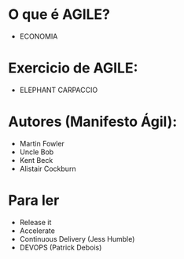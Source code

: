 # O que é AGILE?
- ECONOMIA

# Exercicio de AGILE:
- ELEPHANT CARPACCIO

# Autores (Manifesto Ágil):
- Martin Fowler
- Uncle Bob
- Kent Beck
- Alistair Cockburn

# Para ler
- Release it
- Accelerate
- Continuous Delivery (Jess Humble)
- DEVOPS (Patrick Debois)